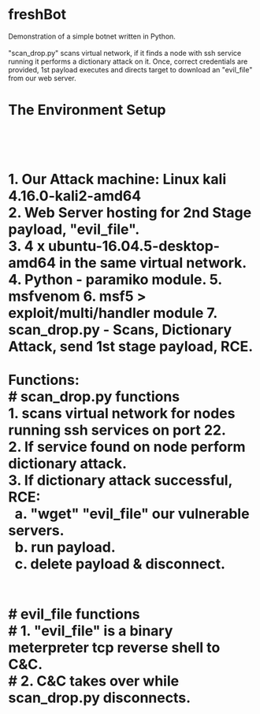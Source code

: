 # freshBot
Demonstration of a simple botnet written in Python.<br>
<br>
"scan_drop.py" scans virtual network, if it finds a node with ssh service<br>
running it performs a dictionary attack on it. Once, correct credentials are<br>
provided, 1st payload executes and directs target to download an "evil_file"<br>
from our web server.
<br>
<h1>The Environment Setup<h1><br>
<br>
1. Our Attack machine: Linux kali 4.16.0-kali2-amd64<br>
2. Web Server hosting for 2nd Stage payload, "evil_file".<br>
3. 4 x ubuntu-16.04.5-desktop-amd64 in the same virtual network.<br>
4. Python - paramiko module.
5. msfvenom
6. msf5 > exploit/multi/handler module
7. scan_drop.py - Scans, Dictionary Attack, send 1st stage payload, RCE.

<br>
<br>
Functions:<br>
# scan_drop.py functions<br>
1. scans virtual network for nodes running ssh services on port 22.<br>
2. If service found on node perform dictionary attack.<br>
3. If dictionary attack successful, RCE:<br>
&#160;&#160;a. "wget" "evil_file" our vulnerable servers.<br>
&#160;&#160;b. run payload.<br>
&#160;&#160;c. delete payload & disconnect.<br>
<br>
<br>
# evil_file functions<br>
# 1. "evil_file" is a binary meterpreter tcp reverse shell to C&C.<br>
# 2. C&C takes over while scan_drop.py disconnects.<br>

